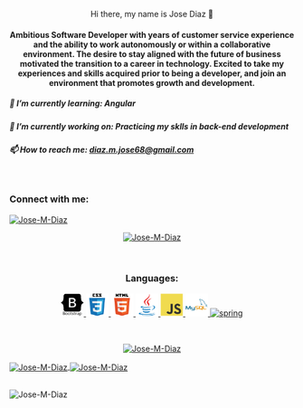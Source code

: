 <p align="center">Hi there, my name is Jose Diaz 👋</p>
<h4 align="center">Ambitious Software Developer with years of customer service experience and the ability to work autonomously or within a collaborative environment. The desire to stay aligned with the future of business motivated the transition to a career in technology. Excited to take my experiences and skills acquired prior to being a developer, and join an environment that promotes growth and development.</h4>

##### 🌱 I’m currently learning: **Angular**
##### 🔭 I’m currently working on: **Practicing my sklls in back-end development**
##### 📫 How to reach me: **diaz.m.jose68@gmail.com**
<br>
<h3 align="left">Connect with me:</h3>
<p align="left"><a href="https://www.linkedin.com/in/jose-diaz68/" target="blank"><img align="center" src="https://raw.githubusercontent.com/rahuldkjain/github-profile-readme-generator/master/src/images/icons/Social/linked-in-alt.svg" alt="Jose-M-Diaz" height="30" width="40" /></a>
</p>

<p align="center"> <a href="https://github.com/ryo-ma/github-profile-trophy"><img src="https://github-profile-trophy.vercel.app/?username=Jose-M-Diaz&theme=algolia" alt="Jose-M-Diaz" /></a> </p>
<br>
<h3 align="center">Languages:</h3>
<p align="center"><a href="https://getbootstrap.com" target="_blank" rel="noreferrer"> <img src="https://raw.githubusercontent.com/devicons/devicon/master/icons/bootstrap/bootstrap-plain-wordmark.svg" alt="bootstrap" width="40" height="40"/> </a> <a href="https://www.w3schools.com/css/" target="_blank" rel="noreferrer"> <img src="https://raw.githubusercontent.com/devicons/devicon/master/icons/css3/css3-original-wordmark.svg" alt="css3" width="40" height="40"/> </a> <a href="https://www.w3.org/html/" target="_blank" rel="noreferrer"> <img src="https://raw.githubusercontent.com/devicons/devicon/master/icons/html5/html5-original-wordmark.svg" alt="html5" width="40" height="40"/> </a> <a href="https://www.java.com" target="_blank" rel="noreferrer"> <img src="https://raw.githubusercontent.com/devicons/devicon/master/icons/java/java-original.svg" alt="java" width="40" height="40"/> </a> <a href="https://developer.mozilla.org/en-US/docs/Web/JavaScript" target="_blank" rel="noreferrer"> <img src="https://raw.githubusercontent.com/devicons/devicon/master/icons/javascript/javascript-original.svg" alt="javascript" width="40" height="40"/> </a> <a href="https://www.mysql.com/" target="_blank" rel="noreferrer"> <img src="https://raw.githubusercontent.com/devicons/devicon/master/icons/mysql/mysql-original-wordmark.svg" alt="mysql" width="40" height="40"/> </a> <a href="https://spring.io/" target="_blank" rel="noreferrer"> <img src="https://www.vectorlogo.zone/logos/springio/springio-icon.svg" alt="spring" width="40" height="40"/> </a></p>
<br>
<p align="center"><a href="#">
  <img align="center" src="https://github-readme-stats.vercel.app/api/top-langs?username=Jose-M-Diaz&show_icons=true&locale=en&layout=compact&theme=algolia" alt="Jose-M-Diaz" /></a></p>
  <a href="#">
  <img align="center" src="https://github-readme-stats.vercel.app/api?username=Jose-M-Diaz&show_icons=true&locale=en&theme=algolia&layout=compact" alt="Jose-M-Diaz" />
</a>
<a href="#">
  <img align="center" src="https://github-readme-streak-stats.herokuapp.com/?user=Jose-M-Diaz&theme=algolia" alt="Jose-M-Diaz" />
</a>
<br>
<br><p align="left"> <img src="https://komarev.com/ghpvc/?username=Jose-M-Diaz&label=Profile%20views&color=0e75b6&style=flat" alt="Jose-M-Diaz" /> </p>
<!--
**Jose-M-Diaz/Jose-M-Diaz** is a ✨ _special_ ✨ repository because its `README.md` (this file) appears on your GitHub profile.

Here are some ideas to get you started:

- 🔭 I’m currently working on ...
- 🌱 I’m currently learning ...
- 👯 I’m looking to collaborate on ...
- 🤔 I’m looking for help with ...
- 💬 Ask me about ...
- 📫 How to reach me: diaz.m.jose68@gmail.com
- 😄 Pronouns: He/Him
- ⚡ Fun fact: ...
-->
